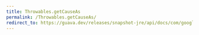 ```yaml
---
title: Throwables.getCauseAs
permalink: /Throwables.getCauseAs/
redirect_to: https://guava.dev/releases/snapshot-jre/api/docs/com/google/common/base/Throwables.html#getCauseAs-java.lang.Throwable-java.lang.Class-
---
```

